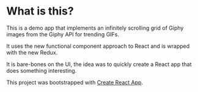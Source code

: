 # What is this?

This is a demo app that implements an infinitely scrolling grid of Giphy images from the Giphy API for trending GIFs.

It uses the new functional component approach to React and is wrapped with the new Redux.

It is bare-bones on the UI, the idea was to quickly create a React app that does something interesting.

This project was bootstrapped with [Create React App](https://github.com/facebook/create-react-app).
